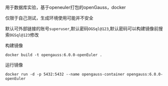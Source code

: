 用于数据库实验，基于openeuler打包的openGauss，docker

仅限于自己测试，生成环境使用可能并不安全

默认可外部链接的账号`superuser`,默认密码`OGSql@123`,默认密码可以构建镜像前搜索`OGSql@123`修改

构建镜像
```
docker build -t opengauss:6.0.0-openEuler .
```

运行镜像
```
docker run -d -p 5432:5432 --name opengauss-container opengauss:6.0.0-openEuler
```